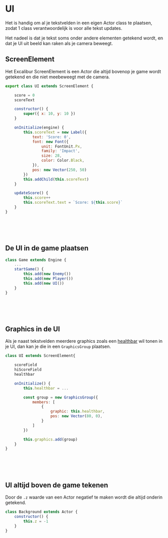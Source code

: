 # UI

Het is handig om al je tekstvelden in een eigen Actor class te plaatsen, zodat 1 class verantwoordelijk is voor alle tekst updates.

Het nadeel is dat je tekst soms onder andere elementen getekend wordt, en dat je UI uit beeld kan raken als je camera beweegt.

## ScreenElement

Het Excalibur ScreenElement is een Actor die altijd bovenop je game wordt getekend en die niet meebeweegt met de camera.

```javascript
export class UI extends ScreenElement {

    score = 0
    scoreText

    constructor() {
        super({ x: 10, y: 10 })
    }

    onInitialize(engine) {
        this.scoreText = new Label({
            text: 'Score: 0',
            font: new Font({
                unit: FontUnit.Px,
                family: 'Impact',
                size: 28,
                color: Color.Black,
            }),
            pos: new Vector(250, 50)
        })
        this.addChild(this.scoreText)
    }

    updateScore() {
        this.score++
        this.scoreText.text = `Score: ${this.score}`
    }
}
```
<br><br><br>

## De UI in de game plaatsen

```javascript
class Game extends Engine {
    ...
    startGame() {
        this.add(new Enemy())
        this.add(new Player())
        this.add(new UI())
    }
}
```

<br><br><br>

## Graphics in de UI

Als je naast tekstvelden meerdere graphics zoals een [healthbar](./snippets.md#health-bar) wil tonen in je UI, dan kan je die in een `GraphicsGroup` plaatsen.

```javascript
class UI extends ScreenElement{

    scoreField
    hiScoreField
    healthbar

    onInitialize() {
        this.healthbar = ...

        const group = new GraphicsGroup({
            members: [
                {
                    graphic: this.healthbar,
                    pos: new Vector(80, 0),
                }
            ]
        })

        this.graphics.add(group)
    }
}
```

<br><br><br>

## UI altijd boven de game tekenen

Door de `.z` waarde van een Actor negatief te maken wordt die altijd onderin getekend.

```javascript
class Background extends Actor {
    constructor() {
        this.z = -1
    }
}
```
